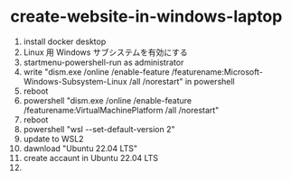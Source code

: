 # create-website-in-windows-laptop

1. install docker desktop
2. Linux 用 Windows サブシステムを有効にする
3. startmenu-powershell-run as administrator
4. write "dism.exe /online /enable-feature /featurename:Microsoft-Windows-Subsystem-Linux /all /norestart" in powershell
5. reboot
6. powershell "dism.exe /online /enable-feature /featurename:VirtualMachinePlatform /all /norestart"
7. reboot
8. powershell "wsl --set-default-version 2"
9. update to WSL2
10. dawnload "Ubuntu 22.04 LTS"
11. create accaunt in Ubuntu 22.04 LTS
12. 
